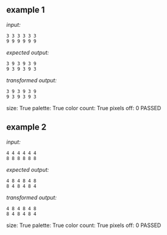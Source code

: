 
## example 1
*input:*
```
3 3 3 3 3 3
9 9 9 9 9 9
```
*expected output:*
```
3 9 3 9 3 9
9 3 9 3 9 3
```
*transformed output:*
```
3 9 3 9 3 9
9 3 9 3 9 3
```
size: True
palette: True
color count: True
pixels off: 0
PASSED

## example 2
*input:*
```
4 4 4 4 4 4
8 8 8 8 8 8
```
*expected output:*
```
4 8 4 8 4 8
8 4 8 4 8 4
```
*transformed output:*
```
4 8 4 8 4 8
8 4 8 4 8 4
```
size: True
palette: True
color count: True
pixels off: 0
PASSED
